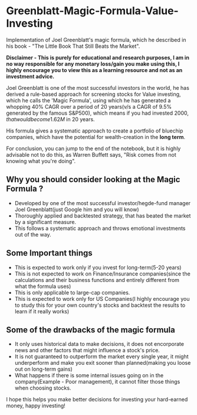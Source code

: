 # Greenblatt-Magic-Formula-Value-Investing
Implementation of Joel Greenblatt's magic formula, which he described in his book - "The Little Book That Still Beats the Market".

**Disclaimer - This is purely for educational and research purposes, I am in no way responsible for any monetary loss/gain you make using this, I highly encourage you to view this as a learning resource and not as an investment advice.** 

Joel Greenblatt is one of the most successful investors in the world, he has derived a rule-based approach for screening stocks for Value investing, which he calls the 'Magic Formula', using which he has generated a whopping 40% CAGR over a period of 20 years(v/s a CAGR of 9.5% generated by the famous S&P500), which means if you had invested $2000, that would become 1.62M$ in 20 years. 

His formula gives a systematic approach to create a portfolio of bluechip companies, which have the potential for wealth-creation in the **long term**.

For conclusion, you can jump to the end of the notebook, but it is highly advisable not to do this, as Warren Buffett says, "Risk comes from not knowing what you're doing".

## Why you should consider looking at the Magic Formula ?

* Developed by one of the most successful investor/hegde-fund manager Joel Greenblatt(just Google him and you will know)
* Thoroughly applied and backtested strategy, that has beated the market by a significant measure.
* This follows a systematic approach and throws emotional investments out of the way.

## Some Important things
* This is expected to work only if you invest for long-term(5-20 years)
* This is not expected to work on Finance/Insurance companies(since the calculations and their business functions and entirely different from what the formula uses)
* This is only applicable to large-cap companies.
* This is expected to work only for US Companies(I highly encourage you to study this for your own country's stocks and backtest the results to learn if it really works)

## Some of the drawbacks of the magic formula
* It only uses historical data to make decisions, it does not encorporate news and other factors that might influence a stock's price.
* It is not guaranteed to outperform the market every single year, it might underperform and make you exit sooner than planned(making you loose out on long-term gains)
* What happens if there is some internal issues going on in the company(Example - Poor management), it cannot filter those things when choosing stocks.

I hope this helps you make better decisions for investing your hard-earned money, happy investing!
